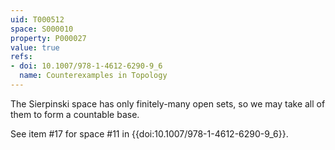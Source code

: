 ```yaml
---
uid: T000512
space: S000010
property: P000027
value: true
refs:
- doi: 10.1007/978-1-4612-6290-9_6
  name: Counterexamples in Topology
---
```


The Sierpinski space has only finitely-many open sets, so we may take all of them to form a countable base.

See item #17 for space #11 in {{doi:10.1007/978-1-4612-6290-9_6}}.

